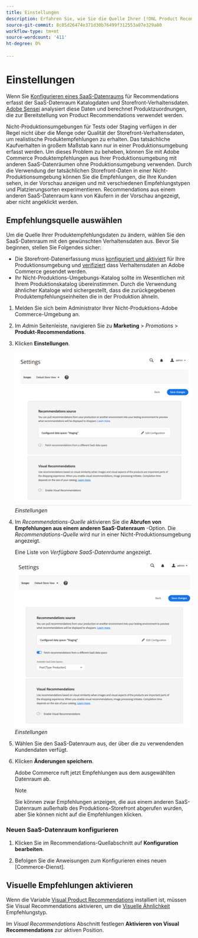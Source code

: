 ```yaml
---
title: Einstellungen
description: Erfahren Sie, wie Sie die Quelle Ihrer [!DNL Product Recommendations] Daten und wie visuelle Empfehlungen aktiviert werden.
source-git-commit: 8c85d26474e371d30b76499f312553a07e329a80
workflow-type: tm+mt
source-wordcount: '411'
ht-degree: 0%

---
```


# Einstellungen

Wenn Sie [Konfigurieren eines SaaS-Datenraums](https://docs.magento.com/user-guide/configuration/services/saas.html) für Recommendations erfasst der SaaS-Datenraum Katalogdaten und Storefront-Verhaltensdaten. [Adobe Sensei](https://www.adobe.com/sensei.html) analysiert diese Daten und berechnet Produktzuordnungen, die zur Bereitstellung von Product Recommendations verwendet werden.

Nicht-Produktionsumgebungen für Tests oder Staging verfügen in der Regel nicht über die Menge oder Qualität der Storefront-Verhaltensdaten, um realistische Produktempfehlungen zu erhalten. Das tatsächliche Kaufverhalten in großem Maßstab kann nur in einer Produktionsumgebung erfasst werden. Um dieses Problem zu beheben, können Sie mit Adobe Commerce Produktempfehlungen aus Ihrer Produktionsumgebung mit anderen SaaS-Datenräumen ohne Produktionsumgebung verwenden. Durch die Verwendung der tatsächlichen Storefront-Daten in einer Nicht-Produktionsumgebung können Sie die Empfehlungen, die Ihre Kunden sehen, in der Vorschau anzeigen und mit verschiedenen Empfehlungstypen und Platzierungsorten experimentieren. Recommendations aus einem anderen SaaS-Datenraum kann von Käufern in der Vorschau angezeigt, aber nicht angeklickt werden.

## Empfehlungsquelle auswählen

Um die Quelle Ihrer Produktempfehlungsdaten zu ändern, wählen Sie den SaaS-Datenraum mit den gewünschten Verhaltensdaten aus. Bevor Sie beginnen, stellen Sie Folgendes sicher:

- Die Storefront-Datenerfassung muss [konfiguriert und aktiviert](install-configure.md) für Ihre Produktionsumgebung und [verifiziert](verify.md) dass Verhaltensdaten an Adobe Commerce gesendet werden.
- Ihr Nicht-Produktions-Umgebungs-Katalog sollte im Wesentlichen mit Ihrem Produktionskatalog übereinstimmen. Durch die Verwendung ähnlicher Kataloge wird sichergestellt, dass die zurückgegebenen Produktempfehlungseinheiten die in der Produktion ähneln.

1. Melden Sie sich beim Administrator Ihrer Nicht-Produktions-Adobe Commerce-Umgebung an.

1. Im _Admin_ Seitenleiste, navigieren Sie zu **Marketing** > _Promotions_ > **Produkt-Recommendations**.

1. Klicken **Einstellungen**.

   ![Einstellungen für Produktempfehlungen](assets/settings.png)
   _Einstellungen_

1. Im _Recommendations-Quelle_ aktivieren Sie die **Abrufen von Empfehlungen aus einem anderen SaaS-Datenraum** -Option. Die _Recommendations-Quelle_ wird nur in einer Nicht-Produktionsumgebung angezeigt.

   Eine Liste von _Verfügbare SaaS-Datenräume_ angezeigt.

   ![Einstellungen für Produktempfehlungen](assets/settings-select-saas.png)
   _Einstellungen_

1. Wählen Sie den SaaS-Datenraum aus, der über die zu verwendenden Kundendaten verfügt.

1. Klicken **Änderungen speichern**.

   Adobe Commerce ruft jetzt Empfehlungen aus dem ausgewählten Datenraum ab.

   >[!NOTE]
   >
   > Sie können zwar Empfehlungen anzeigen, die aus einem anderen SaaS-Datenraum außerhalb des Produktions-Storefront abgerufen wurden, aber Sie können nicht auf die Empfehlungen klicken.

### Neuen SaaS-Datenraum konfigurieren

1. Klicken Sie im Recommendations-Quellabschnitt auf **Konfiguration bearbeiten**.

1. Befolgen Sie die Anweisungen zum Konfigurieren eines neuen [Commerce-Dienst].

## Visuelle Empfehlungen aktivieren

Wenn die Variable [Visual Product Recommendations](install-configure.md) installiert ist, müssen Sie Visual Recommendations aktivieren, um die [Visuelle Ähnlichkeit](type.md#visualsim) Empfehlungstyp.

Im _Visual Recommendations_ Abschnitt festlegen **Aktivieren von Visual Recommendations** zur aktiven Position.
